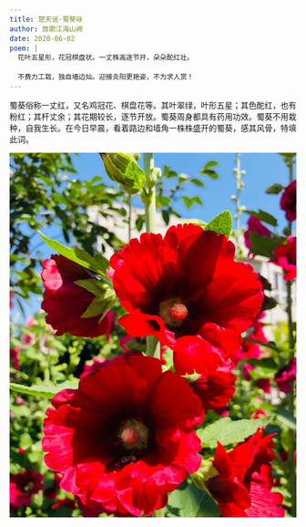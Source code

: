 ```yaml
---
title: 楚天谣·蜀葵咏
author: 放歌江海山阙
date: 2020-06-02
poem: |
  花叶五星形，花冠棋盘状。一丈株高逐节开，朵朵酡红壮。

  不费力工栽，独自墙边灿。迎接炎阳更艳姿，不为求人赏！
---
```


蜀葵俗称一丈红，又名鸡冠花、棋盘花等。其叶翠绿，叶形五星；其色酡红，也有粉红；其杆丈余；其花期较长，逐节开放。蜀葵周身都具有药用功效。蜀葵不用栽种，自我生长。在今日早晨，看着路边和墙角一株株盛开的蜀葵，感其风骨，特填此词。

![蜀葵](./2020-06-02-image.jpg)
